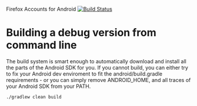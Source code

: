 Firefox Accounts for Android
[![Build Status](https://travis-ci.org/crankycoder/fxa-android.png)](https://travis-ci.org/crankycoder/fxa-android.png)

# Building a debug version from command line #

The build system is smart enough to automatically download and install
all the parts of the Android SDK for you.  If you cannot build, you
can either try to fix your Android dev enviroment to fit the
android/build.gradle requirements - or you can simply remove
ANDROID_HOME, and all traces of your Android SDK from your PATH.

```
./gradlew clean build
```

